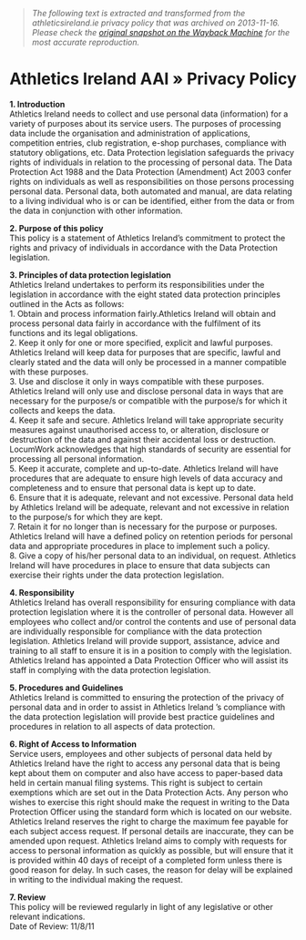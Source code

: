 > *The following text is extracted and transformed from the athleticsireland.ie privacy policy that was archived on 2013-11-16. Please check the [original snapshot on the Wayback Machine](https://web.archive.org/web/20131116212335id_/http%3A//www.athleticsireland.ie/content/%3Fpage_id%3D20757) for the most accurate reproduction.*

# Athletics Ireland AAI » Privacy Policy

**1\. Introduction**  
Athletics Ireland needs to collect and use personal data (information) for a variety of purposes about its service users. The purposes of processing data include the organisation and administration of applications, competition entries, club registration, e-shop purchases, compliance with statutory obligations, etc. Data Protection legislation safeguards the privacy rights of individuals in relation to the processing of personal data. The Data Protection Act 1988 and the Data Protection (Amendment) Act 2003 confer rights on individuals as well as responsibilities on those persons processing personal data. Personal data, both automated and manual, are data relating to a living individual who is or can be identified, either from the data or from the data in conjunction with other information.

**2\. Purpose of this policy**  
This policy is a statement of Athletics Ireland’s commitment to protect the rights and privacy of individuals in accordance with the Data Protection legislation.

**3\. Principles of data protection legislation**  
Athletics Ireland undertakes to perform its responsibilities under the legislation in accordance with the eight stated data protection principles outlined in the Acts as follows:  
1\. Obtain and process information fairly.Athletics Ireland will obtain and process personal data fairly in accordance with the fulfilment of its functions and its legal obligations.  
2\. Keep it only for one or more specified, explicit and lawful purposes. Athletics Ireland will keep data for purposes that are specific, lawful and clearly stated and the data will only be processed in a manner compatible with these purposes.  
3\. Use and disclose it only in ways compatible with these purposes. Athletics Ireland will only use and disclose personal data in ways that are necessary for the purpose/s or compatible with the purpose/s for which it collects and keeps the data.  
4\. Keep it safe and secure. Athletics Ireland will take appropriate security measures against unauthorised access to, or alteration, disclosure or destruction of the data and against their accidental loss or destruction. LocumWork acknowledges that high standards of security are essential for processing all personal information.  
5\. Keep it accurate, complete and up-to-date. Athletics Ireland will have procedures that are adequate to ensure high levels of data accuracy and completeness and to ensure that personal data is kept up to date.  
6\. Ensure that it is adequate, relevant and not excessive. Personal data held by Athletics Ireland will be adequate, relevant and not excessive in relation to the purpose/s for which they are kept.  
7\. Retain it for no longer than is necessary for the purpose or purposes. Athletics Ireland will have a defined policy on retention periods for personal data and appropriate procedures in place to implement such a policy.  
8\. Give a copy of his/her personal data to an individual, on request. Athletics Ireland will have procedures in place to ensure that data subjects can exercise their rights under the data protection legislation.

**4\. Responsibility**  
Athletics Ireland has overall responsibility for ensuring compliance with data protection legislation where it is the controller of personal data. However all employees who collect and/or control the contents and use of personal data are individually responsible for compliance with the data protection legislation. Athletics Ireland will provide support, assistance, advice and training to all staff to ensure it is in a position to comply with the legislation. Athletics Ireland has appointed a Data Protection Officer who will assist its staff in complying with the data protection legislation.

**5\. Procedures and Guidelines**  
Athletics Ireland is committed to ensuring the protection of the privacy of personal data and in order to assist in Athletics Ireland ’s compliance with the data protection legislation will provide best practice guidelines and procedures in relation to all aspects of data protection.

**6\. Right of Access to Information**  
Service users, employees and other subjects of personal data held by Athletics Ireland have the right to access any personal data that is being kept about them on computer and also have access to paper-based data held in certain manual filing systems. This right is subject to certain exemptions which are set out in the Data Protection Acts. Any person who wishes to exercise this right should make the request in writing to the Data Protection Officer using the standard form which is located on our website.  
Athletics Ireland reserves the right to charge the maximum fee payable for each subject access request. If personal details are inaccurate, they can be amended upon request. Athletics Ireland aims to comply with requests for access to personal information as quickly as possible, but will ensure that it is provided within 40 days of receipt of a completed form unless there is good reason for delay. In such cases, the reason for delay will be explained in writing to the individual making the request.

**7\. Review**  
This policy will be reviewed regularly in light of any legislative or other relevant indications.  
Date of Review: 11/8/11
